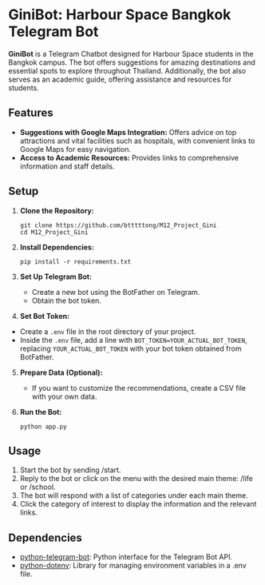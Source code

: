 # GiniBot: Harbour Space Bangkok Telegram Bot
<b>GiniBot</b> is a Telegram Chatbot designed for Harbour Space students in the Bangkok campus. The bot offers suggestions for amazing destinations and essential spots to explore throughout Thailand. Additionally, the bot also serves as an academic guide, offering assistance and resources for students. 



## Features
- **Suggestions with Google Maps Integration:** Offers advice on top attractions and vital facilities such as hospitals, with convenient links to Google Maps for easy navigation.
- **Access to Academic Resources:** Provides links to comprehensive information and staff details.


## Setup
1. **Clone the Repository:**
   ```
   git clone https://github.com/btttttong/M12_Project_Gini
   cd M12_Project_Gini
   ```

2. **Install Dependencies:**
   ```
   pip install -r requirements.txt
   ```

3. **Set Up Telegram Bot:**
   - Create a new bot using the BotFather on Telegram.
   - Obtain the bot token.

4. **Set Bot Token:**
  - Create a `.env` file in the root directory of your project.
  - Inside the `.env` file, add a line with `BOT_TOKEN=YOUR_ACTUAL_BOT_TOKEN`, replacing `YOUR_ACTUAL_BOT_TOKEN` with your bot token obtained from BotFather.

5. **Prepare Data (Optional):**
   - If you want to customize the recommendations, create a CSV file with your own data.

6. **Run the Bot:**
   ```
   python app.py
   ```

## Usage
1. Start the bot by sending /start.
2. Reply to the bot or click on the menu with the desired main theme: /life or /school.
3. The bot will respond with a list of categories under each main theme.
4. Click the category of interest to display the information and the relevant links.

## Dependencies
- [python-telegram-bot](https://github.com/python-telegram-bot/python-telegram-bot): Python interface for the Telegram Bot API.
- [python-dotenv](https://github.com/theskumar/python-dotenv): Library for managing environment variables in a .env file.

